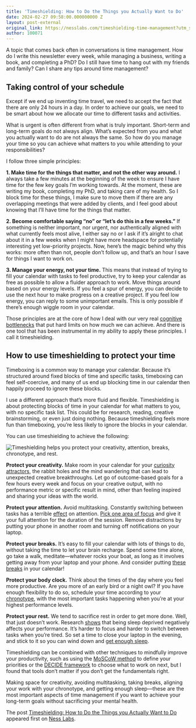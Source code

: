 ```yaml
---
title: 'Timeshielding: How to Do the Things you Actually Want to Do'
date: 2024-02-27 09:58:00.000000000 Z
layout: post-external
original_link: https://nesslabs.com/timeshielding-time-management?utm_source=rss&utm_medium=rss&utm_campaign=timeshielding-time-management
author: 100071
---
```


A topic that comes back often in conversations is time management. How do I write this newsletter every week, while managing a business, writing a book, and completing a PhD? Do I still have time to hang out with my friends and family? Can I share any tips around time management?

## Taking control of your schedule

Except if we end up inventing time travel, we need to accept the fact that there are only 24 hours in a day. In order to achieve our goals, we need to be smart about how we allocate our time to different tasks and activities.

What is urgent is often different from what is truly important. Short-term and long-term goals do not always align. What’s expected from you and what you actually want to do are not always the same. So how do you manage your time so you can achieve what matters to you while attending to your responsibilities?

I follow three simple principles:

**1. Make time for the things that matter, and not the other way around.** I always take a few minutes at the beginning of the week to ensure I have time for the few key goals I’m working towards. At the moment, these are writing my book, completing my PhD, and taking care of my health. So I block time for these things, I make sure to move them if there are any overlapping meetings that were added by clients, and I feel good about knowing that I’ll have time for the things that matter.

**2. Become comfortable saying “no” or “let’s do this in a few weeks.”** If something is neither important, nor urgent, nor authentically aligned with what currently feels most alive, I either say no or I ask if it’s alright to chat about it in a few weeks when I might have more headspace for potentially interesting yet low-priority projects. Now, here’s the magic behind why this works: more often than not, people don’t follow up, and that’s an hour I save for things I want to work on.

**3. Manage your energy, not your time.** This means that instead of trying to fill your calendar with tasks to feel productive, try to keep your calendar as free as possible to allow a fluider approach to work. Move things around based on your energy levels. If you feel a spur of energy, you can decide to use the next hour to make progress on a creative project. If you feel low energy, you can reply to some unimportant emails. This is only possible if there’s enough wiggle room in your calendar.

Those principles are at the core of how I deal with our very real [cognitive bottlenecks](https://nesslabs.com/cognitive-bottlenecks) that put hard limits on how much we can achieve. And there is one tool that has been instrumental in my ability to apply these principles. I call it timeshielding.

## How to use timeshielding to protect your time

Timeboxing is a common way to manage your calendar. Because it’s structured around fixed blocks of time and specific tasks, timeboxing can feel self-coercive, and many of us end up blocking time in our calendar then happily proceed to ignore these blocks.

I use a different approach that’s more fluid and flexible. Timeshielding is about protecting blocks of time in your calendar for what matters to you, with no specific task list. This could be for research, reading, creative brainstorming, or even just doing nothing. Because timeshielding feels more fun than timeboxing, you’re less likely to ignore the blocks in your calendar.

You can use timeshielding to achieve the following:

![Timeshielding helps you protect your creativity, attention, breaks, chronotype, and rest.](https://nesslabs.com/wp-content/uploads/2024/02/timeshielding-ness-labs-illustration-1024x576.png)

**Protect your creativity.** Make room in your calendar for your [curiosity attractors](https://nesslabs.com/curiosity-attractors-the-diffuse-obsessions-that-shape-our-lives), the rabbit holes and the mind wandering that can lead to unexpected creative breakthroughs. Let go of outcome-based goals for a few hours every week and focus on your creative output, with no performance metric or specific result in mind, other than feeling inspired and sharing your ideas with the world.

**Protect your attention.** Avoid multitasking. Constantly switching between tasks has a terrible [effect](https://nesslabs.com/mindful-context-switching) on attention. [Pick one area of focus](https://nesslabs.com/single-tasking) and give it your full attention for the duration of the session. Remove distractions by putting your phone in another room and turning off notifications on your laptop.

**Protect your breaks.** It’s easy to fill your calendar with lots of things to do, without taking the time to let your brain recharge. Spend some time alone, go take a walk, meditate—whatever rocks your boat, as long as it involves getting away from your laptop and your phone. And consider putting [these breaks](https://nesslabs.com/structured-distraction-breaks-at-work) in your calendar!

**Protect your body clock.** Think about the times of the day where you feel more productive. Are you more of an early bird or a night owl? If you have enough flexibility to do so, schedule your time according to your [chronotype](https://nesslabs.com/chronotypes), with the most important tasks happening when you’re at your highest performance levels.

**Protect your rest.** We tend to sacrifice rest in order to get more done. Well, that just doesn’t work. Research [shows](https://journals.sagepub.com/doi/abs/10.2466/pms.99.2.525-535) that being sleep deprived negatively affects your performance. It’s harder to focus and harder to switch between tasks when you’re tired. So set a time to close your laptop in the evening, and stick to it so you can wind down and [get enough sleep](https://nesslabs.com/sleep-better).

Timeshielding can be combined with other techniques to mindfully improve your productivity, such as using the [MoSCoW method](https://nesslabs.com/moscow-method) to define your priorities or the [DECIDE framework](https://nesslabs.com/decide-what-to-work-on-next) to choose what to work on next, but I found that tools don’t matter if you don’t get the fundamentals right.

Making space for creativity, avoiding multitasking, taking breaks, aligning your work with your chronotype, and getting enough sleep—these are the most important aspects of time management if you want to achieve your long-term goals without sacrificing your mental health.

The post [Timeshielding: How to Do the Things you Actually Want to Do](https://nesslabs.com/timeshielding-time-management) appeared first on [Ness Labs](https://nesslabs.com).

